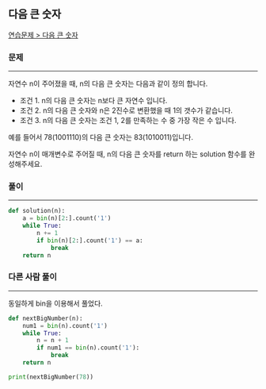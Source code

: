 ## 다음 큰 숫자

[연습문제 > 다음 큰 숫자](https://school.programmers.co.kr/learn/courses/30/lessons/12911)

### 문제
---
자연수 n이 주어졌을 때, n의 다음 큰 숫자는 다음과 같이 정의 합니다.

* 조건 1. n의 다음 큰 숫자는 n보다 큰 자연수 입니다.
* 조건 2. n의 다음 큰 숫자와 n은 2진수로 변환했을 때 1의 갯수가 같습니다.
* 조건 3. n의 다음 큰 숫자는 조건 1, 2를 만족하는 수 중 가장 작은 수 입니다.

예를 들어서 78(1001110)의 다음 큰 숫자는 83(1010011)입니다.

자연수 n이 매개변수로 주어질 때, n의 다음 큰 숫자를 return 하는 solution 함수를 완성해주세요.

### 풀이
---
```python
def solution(n):
    a = bin(n)[2:].count('1')
    while True:
        n += 1
        if bin(n)[2:].count('1') == a:
            break
    return n
```

### 다른 사람 풀이
---
동일하게 bin을 이용해서 풀었다.
```python
def nextBigNumber(n):
    num1 = bin(n).count('1')
    while True:
        n = n + 1
        if num1 == bin(n).count('1'):
            break
    return n

print(nextBigNumber(78))
```

